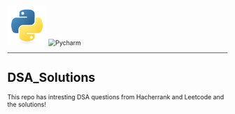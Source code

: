 <div >
  <img  src = "https://github.com/devicons/devicon/blob/master/icons/python/python-original.svg" title="Python" alt="Python" width="90" height="90"/>
  <img src ="https://seeklogo.com/images/P/pycharm-logo-51B1427388-seeklogo.com.png" alt="Pycharm" width="90" height="90"/>
  </div>
  
 ---
 
# DSA_Solutions 

This repo has intresting  DSA questions from Hacherrank and Leetcode and the solutions!
